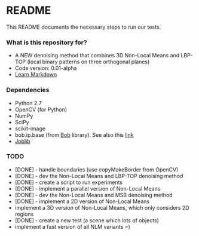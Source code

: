 # README #

This README documents the necessary steps to run our tests.

### What is this repository for? ###

* A NEW denoising method that combines 3D Non-Local Means and LBP-TOP (local binary patterns on three orthogonal planes)
* Code version: 0.01-alpha
* [Learn Markdown](https://bitbucket.org/tutorials/markdowndemo)

### Dependencies ###

* Python 2.7
* OpenCV (for Python)
* NumPy
* SciPy
* scikit-image
* bob.ip.base (from [Bob](https://www.idiap.ch/software/bob/docs/releases/last/sphinx/html/index.html) library). See also this [link](https://github.com/idiap/bob/wiki/Dependencies)
* [Joblib](https://pythonhosted.org/joblib/parallel.html)

### TODO ###

* [DONE] - handle boundaries (use copyMakeBorder from OpenCV)
* [DONE] - dev the Non-Local Means and LBP-TOP denoising method
* [DONE] - create a script to run experiments
* [DONE] - implement a parallel version of Non-Local Means
* [DONE] - dev the Non-Local Means and MSB denoising method
* [DONE] - implement a 2D version of Non-Local Means
* implement a 3D version of Non-Local Means, which only considers 2D regions
* [DONE] - create a new test (a scene which lots of objects)
* implement a fast version of all NLM variants =)
